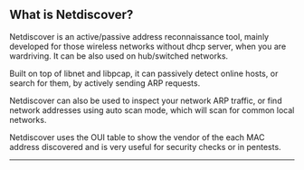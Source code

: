 ## What is Netdiscover?

Netdiscover is an active/passive address reconnaissance tool, mainly developed for those wireless networks without dhcp server, when you are wardriving. It can be also used on hub/switched networks.

Built on top of libnet and libpcap, it can passively detect online hosts, or search for them, by actively sending ARP requests.

Netdiscover can also be used to inspect your network ARP traffic, or find network addresses using auto scan mode, which will scan for common local networks.

Netdiscover uses the OUI table to show the vendor of the each MAC address discovered and is very useful for security checks or in pentests. 

---
